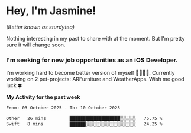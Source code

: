 # Hey, I'm Jasmine!
_(Better known as sturdytea)_

Nothing interesting in my past to share with at the moment. 
But I'm pretty sure it will change soon.

### I'm seeking for new job opportunities as an iOS Developer. 

I'm working hard to become better version of myself 🙇‍♀🏋️‍♀️. 
Currently working on 2 pet-projects: ARFurniture and WeatherApps. 
Wish me good luck 🍀

**My Activity for the past week**

<!--START_SECTION:waka-->

```txt
From: 03 October 2025 - To: 10 October 2025

Other   26 mins         ███████████████████░░░░░░   75.75 %
Swift   8 mins          ██████░░░░░░░░░░░░░░░░░░░   24.25 %
```

<!--END_SECTION:waka-->
